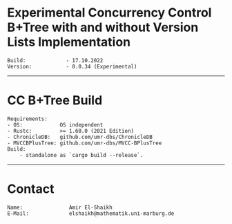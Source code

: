 # Experimental Concurrency Control B+Tree with and without Version Lists Implementation
    Build:             - 17.10.2022
    Version:           - 0.0.34 (Experimental)
---------------------------------------
# CC B+Tree Build
    Requirements:
    - OS:            OS independent
    - Rustc:         >= 1.60.0 (2021 Edition)
    - ChronicleDB:   github.com/umr-dbs/ChronicleDB
    - MVCCBPlusTree: github.com/umr-dbs/MVCC-BPlusTree
    Build:
        - standalone as `cargo build --release`.
---------------------------------------
# Contact
    Name:               Amir El-Shaikh
    E-Mail:             elshaikh@mathematik.uni-marburg.de